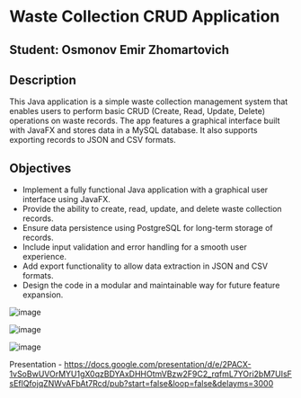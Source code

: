 # Waste Collection CRUD Application

## Student: Osmonov Emir Zhomartovich

## Description
This Java application is a simple waste collection management system that enables users to perform basic CRUD (Create, Read, Update, Delete) operations on waste records. The app features a graphical interface built with JavaFX and stores data in a MySQL database. It also supports exporting records to JSON and CSV formats.

## Objectives
- Implement a fully functional Java application with a graphical user interface using JavaFX.
- Provide the ability to create, read, update, and delete waste collection records.
- Ensure data persistence using PostgreSQL for long-term storage of records.
- Include input validation and error handling for a smooth user experience.
- Add export functionality to allow data extraction in JSON and CSV formats.
- Design the code in a modular and maintainable way for future feature expansion.


![image](https://github.com/user-attachments/assets/2a37cce6-5612-4ebb-b51d-6c3a65a58e79)



![image](https://github.com/user-attachments/assets/19975b08-8435-4dcf-90e7-295407adeb45)




![image](https://github.com/user-attachments/assets/e29ec84e-eeab-43af-8df0-5e7a5312185d)




Presentation - https://docs.google.com/presentation/d/e/2PACX-1vSoBwUVOrMYU1gX0qzBDYAxDHHOtmVBzw2F9C2_rqfmL7YOri2bM7UIsFsEflQfojqZNWvAFbAt7Rcd/pub?start=false&loop=false&delayms=3000
